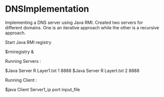 DNSImplementation
=================
Implementing a DNS server using Java RMI. Created two servers for different domains. One is an iterative approach while the other is a recursive approach.

Start Java RMI registry

$rmiregistry &

Running Servers : 

$Java Server R Layer1.txt 1 8888
$Java Server R Layert.txt 2 8888

Running Client :

$java Client Server1_ip port input_file
